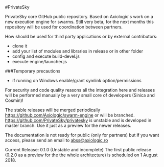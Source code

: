 #PrivateSky

PrivateSky core GitHub public repository. Based on Axiologic's work on a new execution engine for swarms.
Still very beta, for the next months this repository will be used for coordination between partners.

How should be used for third party applications or by external contributors:
- clone it
- add your list of modules and libraries in release or in other folder
- config and execute build-devel.js
- execute engine/launcher.js

###Temporary precautions
- if running on Windows enable/grant symlink option/permissions

For security and code quality reasons all the integration here and releases will be performed manually by a very small core of developers (Sinica and Cosmin)!

The stable releases will be merged periodically  https://github.com/Axiologic/swarm-engine or will be branched.
https://github.com/PrivateSky/privatesky  is unstable and is developed in master branch. Use it just as a preview for the newer releases.

The documentation is not ready for public (only for partners)  but if you want access, please send an email to abss@axiologic.ro

Current Release: 0.1.0 (Unstable and incomplete) The first public release (0.2.0 as a preview for the the whole architecture) is scheduled on 1 August 2018.